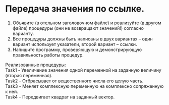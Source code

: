 Передача значения
по ссылке.
===========
1. Объявите (в отельном заголовочном файле) и реализуйте (в другом файле)
процедуры (они не возвращают значений!) согласно варианту.
2. Все процедуры должны быть написаны в двух вариантах – один вариант использует
указатели, второй вариант – ссылки.
3. Напишите программу, проверяющую и демонстрирующую правильность работы
процедур.

<p class="br-ex">Реализованные процедуры: <br>
Task1 - Увеличение значения одной переменной на заданную величину (вторая
переменная). 
<br>Task2 - Отбрасывает от вещественного числа его целую часть. 
<br>Task3 - Меняет комплексную переменную на комплексно сопряженную к ней. 
<br>Task4 - Передвигает квадрат на заданный вектор. </p>
